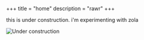 +++
title = "home"
description = "rawr"
+++

<a hidden rel="me" href="https://wetdry.world/@getchoo">
	my mastodon account
</a>

this is under construction. i'm experimenting with zola

![Under construction](/imgs/gifs/obras.gif)
